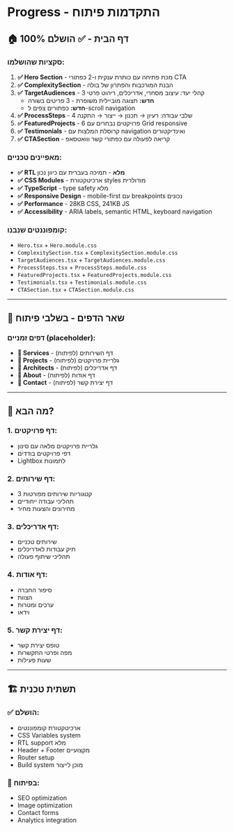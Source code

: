 # Progress - התקדמות פיתוח

## 🏠 דף הבית - ✅ הושלם 100%

### סקציות שהושלמו:
1. **✅ Hero Section** - מכת פתיחה עם כותרת ענקית ו-2 כפתורי CTA
2. **✅ ComplexitySection** - הבנת המורכבות והפתרון של בולה 
3. **✅ TargetAudiences** - 3 קהלי יעד: עיצוב מסחרי, אדריכלים, ריהוט פרטי
   - **חדש:** תצוגה מוביילית משופרת - 3 פריטים בשורה
   - **חדש:** כפתורים צפים ל-scroll navigation
4. **✅ ProcessSteps** - 4 שלבי עבודה: רעיון → תכנון → ייצור → התקנה
5. **✅ FeaturedProjects** - 6 פרויקטים נבחרים עם Grid responsive
6. **✅ Testimonials** - קרוסלת המלצות עם navigation ואינדיקטורים
7. **✅ CTASection** - קריאה לפעולה עם כפתורי קשר ווואטסאפ

### מאפיינים טכניים:
- **✅ RTL מלא** - תמיכה בעברית עם כיוון נכון
- **✅ CSS Modules** - ארכיטקטורת styles מודולרית
- **✅ TypeScript** - type safety מלא
- **✅ Responsive Design** - mobile-first עם breakpoints נכונים
- **✅ Performance** - 28KB CSS, 241KB JS
- **✅ Accessibility** - ARIA labels, semantic HTML, keyboard navigation

### קומפוננטים שנבנו:
- `Hero.tsx` + `Hero.module.css`
- `ComplexitySection.tsx` + `ComplexitySection.module.css`
- `TargetAudiences.tsx` + `TargetAudiences.module.css`
- `ProcessSteps.tsx` + `ProcessSteps.module.css`
- `FeaturedProjects.tsx` + `FeaturedProjects.module.css`
- `Testimonials.tsx` + `Testimonials.module.css`
- `CTASection.tsx` + `CTASection.module.css`

---

## 🔗 שאר הדפים - בשלבי פיתוח

### דפים זמניים (placeholder):
- **📄 Services** - דף השירותים (לפיתוח)
- **📄 Projects** - גלריית פרויקטים (לפיתוח)
- **📄 Architects** - דף אדריכלים (לפיתוח)
- **📄 About** - דף אודות (לפיתוח)
- **📄 Contact** - דף יצירת קשר (לפיתוח)

---

## 🎯 מה הבא?

### 1. דף פרויקטים:
- גלריית פרויקטים מלאה עם סינון
- דפי פרויקטים בודדים
- Lightbox לתמונות

### 2. דף שירותים:
- 3 קטגוריות שירותים מפורטות
- תהליכי עבודה ייחודיים
- מחירונים והצעות מחיר

### 3. דף אדריכלים:
- שירותים טכניים
- תיק עבודות לאדריכלים
- תהליכי שיתוף פעולה

### 4. דף אודות:
- סיפור החברה
- הצוות
- ערכים ומטרות
- וידאו

### 5. דף יצירת קשר:
- טופס יצירת קשר
- מפה ופרטי התקשרות
- שעות פעילות

---

## 🏗️ תשתית טכנית

### ✅ הושלם:
- ארכיטקטורת קומפוננטים
- CSS Variables system
- RTL support מלא
- Header + Footer מקצועיים
- Router setup
- Build system מוכן לייצור

### 🔄 בפיתוח:
- SEO optimization
- Image optimization
- Contact forms
- Analytics integration 